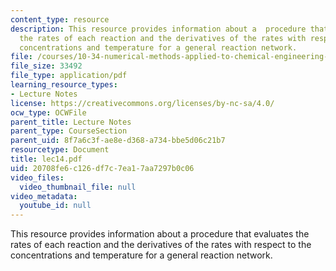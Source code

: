 ```yaml
---
content_type: resource
description: This resource provides information about a  procedure that evaluates
  the rates of each reaction and the derivatives of the rates with respect to the
  concentrations and temperature for a general reaction network.
file: /courses/10-34-numerical-methods-applied-to-chemical-engineering-fall-2005/20708fe6c126df7c7ea17aa7297b0c06_lec14.pdf
file_size: 33492
file_type: application/pdf
learning_resource_types:
- Lecture Notes
license: https://creativecommons.org/licenses/by-nc-sa/4.0/
ocw_type: OCWFile
parent_title: Lecture Notes
parent_type: CourseSection
parent_uid: 8f7a6c3f-ae8e-d368-a734-bbe5d06c21b7
resourcetype: Document
title: lec14.pdf
uid: 20708fe6-c126-df7c-7ea1-7aa7297b0c06
video_files:
  video_thumbnail_file: null
video_metadata:
  youtube_id: null
---
```

This resource provides information about a  procedure that evaluates the rates of each reaction and the derivatives of the rates with respect to the concentrations and temperature for a general reaction network.